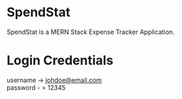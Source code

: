 # SpendStat

SpendStat is a MERN Stack Expense Tracker Application.

# Login Credentials

username -> johdoe@email.com  
password - > 12345
